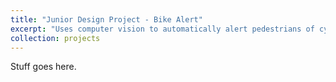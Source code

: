 ```yaml
---
title: "Junior Design Project - Bike Alert"
excerpt: "Uses computer vision to automatically alert pedestrians of cyclists<br/><a href='/projects/bike-alert/'><img src='/images/bike-alert.png' width='980' height='736' alt='fully-assembled device mounted on bike handlebars'></a>"
collection: projects
---
```


Stuff goes here.
